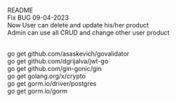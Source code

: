 README
<br> Fix BUG 09-04-2023
<br> Now User can delete and update his/her product
<br> Admin can use all CRUD and change other user product

<br> go get github.com/asaskevich/govalidator
<br> go get github.com/dgrijalva/jwt-go
<br> go get github.com/gin-gonic/gin
<br> go get golang.org/x/crypto
<br> go get gorm.io/driver/postgres
<br> go get gorm.io/gorm
